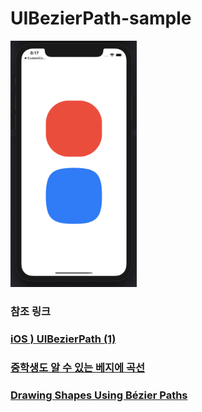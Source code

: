 # UIBezierPath-sample

<img src="sample-image.png" width="40%"/>

### 참조 링크

### [iOS ) UIBezierPath (1)](https://zeddios.tistory.com/814)

### [중학생도 알 수 있는 베지에 곡선](https://blog.coderifleman.com/2016/12/30/bezier-curves/)

### [Drawing Shapes Using Bézier Paths](https://developer.apple.com/library/archive/documentation/2DDrawing/Conceptual/DrawingPrintingiOS/BezierPaths/BezierPaths.html#//apple_ref/doc/uid/TP40010156-CH11-SW2)
